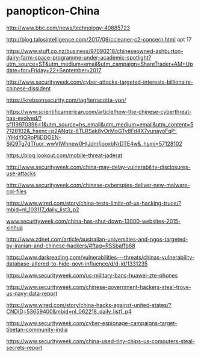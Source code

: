 # panopticon-China

http://www.bbc.com/news/technology-40885723

http://blog.talosintelligence.com/2017/09/ccleaner-c2-concern.html apt 17

https://www.stuff.co.nz/business/97090218/chineseowned-ashburton-dairy-farm-space-programme-under-academic-spotlight?utm_source=ST&utm_medium=email&utm_campaign=ShareTrader+AM+Update+for+Friday+22+September+2017

http://www.securityweek.com/cyber-attacks-targeted-interests-billionaire-chinese-dissident

https://krebsonsecurity.com/tag/terracotta-vpn/

https://www.scientificamerican.com/article/how-the-chinese-cyberthreat-has-evolved/?sf119970396=1&utm_source=hs_email&utm_medium=email&utm_content=57128102&_hsenc=p2ANqtz-8TLRSak8yOrMoGTy8Fd4X7vunayoFqP-jYHdYlQRpPIiDDOEN-SjQ9Tg7dTfuor_wwVIWhnew0HIJdmfjooxbNrDTE4w&_hsmi=57128102

https://blog.lookout.com/mobile-threat-jaderat

http://www.securityweek.com/china-may-delay-vulnerability-disclosures-use-attacks

http://www.securityweek.com/chinese-cyberspies-deliver-new-malware-cpl-files

https://www.wired.com/story/china-tests-limits-of-us-hacking-truce/?mbid=nl_103117_daily_list3_p2

www.securityweek.com/china-has-shut-down-13000-websites-2015-xinhua

http://www.zdnet.com/article/australian-universities-and-ngos-targeted-by-iranian-and-chinese-hackers/#ftag=RSSbaffb68

https://www.darkreading.com/vulnerabilities---threats/chinas-vulnerability-database-altered-to-hide-govt-influence/d/d-id/1331235

https://www.securityweek.com/us-military-bans-huawei-zte-phones

https://www.securityweek.com/chinese-government-hackers-steal-trove-us-navy-data-report

https://www.wired.com/story/china-hacks-against-united-states/?CNDID=53659400&mbid=nl_062218_daily_list1_p4

https://www.securityweek.com/cyber-espionage-campaigns-target-tibetan-community-india

https://www.securityweek.com/china-used-tiny-chips-us-computers-steal-secrets-report
